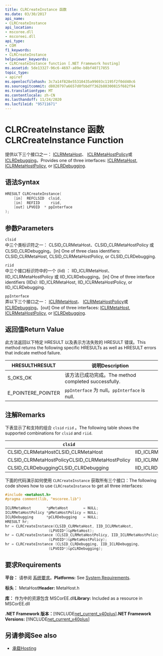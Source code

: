```yaml
---
title: CLRCreateInstance 函数
ms.date: 03/30/2017
api_name:
- CLRCreateInstance
api_location:
- mscoree.dll
- mscoreei.dll
api_type:
- COM
f1_keywords:
- CLRCreateInstance
helpviewer_keywords:
- CLRCreateInstance function [.NET Framework hosting]
ms.assetid: 5de13327-96c6-4697-a89e-b8bf40717855
topic_type:
- apiref
ms.openlocfilehash: 3c7a14f828e55310435a99693c1195f2f0dd40c6
ms.sourcegitcommit: d8020797a6657d0fbbdff362b80300815f682f94
ms.translationtype: MT
ms.contentlocale: zh-CN
ms.lasthandoff: 11/24/2020
ms.locfileid: "95711671"
---
```

# <a name="clrcreateinstance-function"></a><span data-ttu-id="aa639-102">CLRCreateInstance 函数</span><span class="sxs-lookup"><span data-stu-id="aa639-102">CLRCreateInstance Function</span></span>

<span data-ttu-id="aa639-103">提供以下三个接口之一： [ICLRMetaHost](iclrmetahost-interface.md)、 [ICLRMetaHostPolicy](iclrmetahostpolicy-interface.md)或 [ICLRDebugging](../debugging/iclrdebugging-interface.md)。</span><span class="sxs-lookup"><span data-stu-id="aa639-103">Provides one of three interfaces: [ICLRMetaHost](iclrmetahost-interface.md), [ICLRMetaHostPolicy](iclrmetahostpolicy-interface.md), or [ICLRDebugging](../debugging/iclrdebugging-interface.md).</span></span>  
  
## <a name="syntax"></a><span data-ttu-id="aa639-104">语法</span><span class="sxs-lookup"><span data-stu-id="aa639-104">Syntax</span></span>  
  
```cpp  
HRESULT CLRCreateInstance(  
    [in]  REFCLSID  clsid,  
    [in]  REFIID     riid,  
    [out] LPVOID  * ppInterface  
);  
```  
  
## <a name="parameters"></a><span data-ttu-id="aa639-105">参数</span><span class="sxs-lookup"><span data-stu-id="aa639-105">Parameters</span></span>  

 `clsid`  
 <span data-ttu-id="aa639-106">中三个类标识符之一： CLSID_CLRMetaHost、CLSID_CLRMetaHostPolicy 或 CLSID_CLRDebugging。</span><span class="sxs-lookup"><span data-stu-id="aa639-106">[in] One of three class identifiers: CLSID_CLRMetaHost, CLSID_CLRMetaHostPolicy, or CLSID_CLRDebugging.</span></span>  
  
 `riid`  
 <span data-ttu-id="aa639-107">中三个接口标识符中的一个 (Iid) ： IID_ICLRMetaHost、IID_ICLRMetaHostPolicy 或 IID_ICLRDebugging。</span><span class="sxs-lookup"><span data-stu-id="aa639-107">[in] One of three interface identifiers (IIDs): IID_ICLRMetaHost, IID_ICLRMetaHostPolicy, or IID_ICLRDebugging.</span></span>  
  
 `ppInterface`  
 <span data-ttu-id="aa639-108">弄以下三个接口之一： [ICLRMetaHost](iclrmetahost-interface.md)、 [ICLRMetaHostPolicy](iclrmetahostpolicy-interface.md)或 [ICLRDebugging](../debugging/iclrdebugging-interface.md)。</span><span class="sxs-lookup"><span data-stu-id="aa639-108">[out] One of three interfaces: [ICLRMetaHost](iclrmetahost-interface.md), [ICLRMetaHostPolicy](iclrmetahostpolicy-interface.md), or [ICLRDebugging](../debugging/iclrdebugging-interface.md).</span></span>  
  
## <a name="return-value"></a><span data-ttu-id="aa639-109">返回值</span><span class="sxs-lookup"><span data-stu-id="aa639-109">Return Value</span></span>  

 <span data-ttu-id="aa639-110">此方法返回以下特定 HRESULT 以及表示方法失败的 HRESULT 错误。</span><span class="sxs-lookup"><span data-stu-id="aa639-110">This method returns the following specific HRESULTs as well as HRESULT errors that indicate method failure.</span></span>  
  
|<span data-ttu-id="aa639-111">HRESULT</span><span class="sxs-lookup"><span data-stu-id="aa639-111">HRESULT</span></span>|<span data-ttu-id="aa639-112">说明</span><span class="sxs-lookup"><span data-stu-id="aa639-112">Description</span></span>|  
|-------------|-----------------|  
|<span data-ttu-id="aa639-113">S_OK</span><span class="sxs-lookup"><span data-stu-id="aa639-113">S_OK</span></span>|<span data-ttu-id="aa639-114">该方法已成功完成。</span><span class="sxs-lookup"><span data-stu-id="aa639-114">The method completed successfully.</span></span>|  
|<span data-ttu-id="aa639-115">E_POINTER</span><span class="sxs-lookup"><span data-stu-id="aa639-115">E_POINTER</span></span>|<span data-ttu-id="aa639-116">`ppInterface` 为 null。</span><span class="sxs-lookup"><span data-stu-id="aa639-116">`ppInterface` is null.</span></span>|  
  
## <a name="remarks"></a><span data-ttu-id="aa639-117">注解</span><span class="sxs-lookup"><span data-stu-id="aa639-117">Remarks</span></span>  

 <span data-ttu-id="aa639-118">下表显示了和支持的组合 `clsid` `riid` 。</span><span class="sxs-lookup"><span data-stu-id="aa639-118">The following table shows the supported combinations for `clsid` and `riid`.</span></span>  
  
|`clsid`|`riid`|  
|--------------|------------|  
|<span data-ttu-id="aa639-119">CLSID_CLRMetaHost</span><span class="sxs-lookup"><span data-stu-id="aa639-119">CLSID_CLRMetaHost</span></span>|<span data-ttu-id="aa639-120">IID_ICLRMetaHost</span><span class="sxs-lookup"><span data-stu-id="aa639-120">IID_ICLRMetaHost</span></span>|  
|<span data-ttu-id="aa639-121">CLSID_CLRMetaHostPolicy</span><span class="sxs-lookup"><span data-stu-id="aa639-121">CLSID_CLRMetaHostPolicy</span></span>|<span data-ttu-id="aa639-122">IID_ICLRMetaHostPolicy</span><span class="sxs-lookup"><span data-stu-id="aa639-122">IID_ICLRMetaHostPolicy</span></span>|  
|<span data-ttu-id="aa639-123">CLSID_CLRDebugging</span><span class="sxs-lookup"><span data-stu-id="aa639-123">CLSID_CLRDebugging</span></span>|<span data-ttu-id="aa639-124">IID_ICLRDebugging</span><span class="sxs-lookup"><span data-stu-id="aa639-124">IID_ICLRDebugging</span></span>|  
  
 <span data-ttu-id="aa639-125">下面的代码演示如何使用 `CLRCreateInstance` 获取所有三个接口：</span><span class="sxs-lookup"><span data-stu-id="aa639-125">The following code shows how to use `CLRCreateInstance` to get all three interfaces:</span></span>  
  
```cpp  
#include <metahost.h>  
#pragma comment(lib, "mscoree.lib")  
  
ICLRMetaHost       *pMetaHost       = NULL;  
ICLRMetaHostPolicy *pMetaHostPolicy = NULL;  
ICLRDebugging      *pCLRDebugging   = NULL;  
HRESULT hr;  
hr = CLRCreateInstance(CLSID_CLRMetaHost, IID_ICLRMetaHost,  
                    (LPVOID*)&pMetaHost);  
hr = CLRCreateInstance (CLSID_CLRMetaHostPolicy, IID_ICLRMetaHostPolicy,  
                    (LPVOID*)&pMetaHostPolicy);  
hr = CLRCreateInstance (CLSID_CLRDebugging, IID_ICLRDebugging,  
                    (LPVOID*)&pCLRDebugging);  
```  
  
## <a name="requirements"></a><span data-ttu-id="aa639-126">要求</span><span class="sxs-lookup"><span data-stu-id="aa639-126">Requirements</span></span>  

 <span data-ttu-id="aa639-127">**平台：** 请参阅 [系统要求](../../get-started/system-requirements.md)。</span><span class="sxs-lookup"><span data-stu-id="aa639-127">**Platforms:** See [System Requirements](../../get-started/system-requirements.md).</span></span>  
  
 <span data-ttu-id="aa639-128">**标头：** MetaHost</span><span class="sxs-lookup"><span data-stu-id="aa639-128">**Header:** MetaHost.h</span></span>  
  
 <span data-ttu-id="aa639-129">**库：** 作为中的资源包含 MSCorEE.dll</span><span class="sxs-lookup"><span data-stu-id="aa639-129">**Library:** Included as a resource in MSCorEE.dll</span></span>  
  
 <span data-ttu-id="aa639-130">**.NET Framework 版本：**[!INCLUDE[net_current_v40plus](../../../../includes/net-current-v40plus-md.md)]</span><span class="sxs-lookup"><span data-stu-id="aa639-130">**.NET Framework Versions:** [!INCLUDE[net_current_v40plus](../../../../includes/net-current-v40plus-md.md)]</span></span>  
  
## <a name="see-also"></a><span data-ttu-id="aa639-131">另请参阅</span><span class="sxs-lookup"><span data-stu-id="aa639-131">See also</span></span>

- [<span data-ttu-id="aa639-132">承载</span><span class="sxs-lookup"><span data-stu-id="aa639-132">Hosting</span></span>](index.md)
